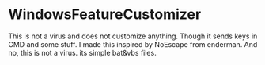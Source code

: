 # WindowsFeatureCustomizer
This is not a virus and does not customize anything. Though it sends keys in CMD and some stuff. I made this inspired by NoEscape from enderman. And no, this is not a virus. its simple bat&amp;vbs files.
